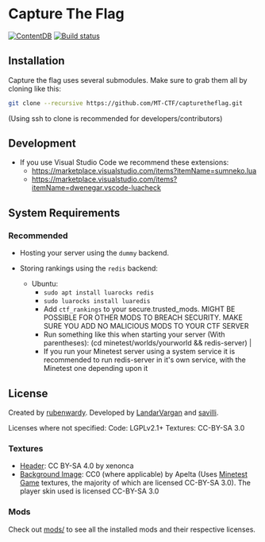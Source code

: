 # Capture The Flag

[![ContentDB](https://content.minetest.net/packages/rubenwardy/capturetheflag/shields/downloads/)](https://content.minetest.net/packages/rubenwardy/capturetheflag/)  [![Build status](https://github.com/MT-CTF/capturetheflag/workflows/build/badge.svg)](https://github.com/MT-CTF/capturetheflag/actions)


## Installation

Capture the flag uses several submodules. Make sure to grab them all by cloning like this:

```sh
git clone --recursive https://github.com/MT-CTF/capturetheflag.git
```
(Using ssh to clone is recommended for developers/contributors)

## Development

* If you use Visual Studio Code we recommend these extensions:
  * https://marketplace.visualstudio.com/items?itemName=sumneko.lua
  * https://marketplace.visualstudio.com/items?itemName=dwenegar.vscode-luacheck

## System Requirements

### Recommended

* Hosting your server using the `dummy` backend.

* Storing rankings using the `redis` backend:
  * Ubuntu:
    * `sudo apt install luarocks redis`
    * `sudo luarocks install luaredis`
    * Add `ctf_rankings` to your secure.trusted_mods. MIGHT BE POSSIBLE FOR OTHER MODS TO BREACH SECURITY. MAKE SURE YOU ADD NO MALICIOUS MODS TO YOUR CTF SERVER
    * Run something like this when starting your server (With parentheses): (cd minetest/worlds/yourworld && redis-server) | <command to launch your minetest server>
    * If you run your Minetest server using a system service it is recommended to run redis-server in it's own service, with the Minetest one depending upon it

## License

Created by [rubenwardy](https://rubenwardy.com/).
Developed by [LandarVargan](https://github.com/LoneWolfHT) and [savilli](https://github.com/savilli).

Licenses where not specified:
Code: LGPLv2.1+
Textures: CC-BY-SA 3.0

### Textures

* [Header](menu/header.png): CC BY-SA 4.0 by xenonca
* [Background Image](menu/background.png): CC0 (where applicable) by Apelta (Uses [Minetest Game](https://github.com/minetest/minetest_game) textures, the majority of which are licensed CC-BY-SA 3.0). The player skin used is licensed CC-BY-SA 3.0

### Mods

Check out [mods/](mods/) to see all the installed mods and their respective licenses.
